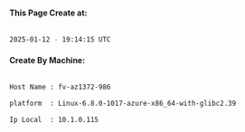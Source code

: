 
   
#### This Page Create at:

```bash

2025-01-12 - 19:14:15 UTC

```

#### Create By Machine:

```bash

Host Name : fv-az1372-986

platform  : Linux-6.8.0-1017-azure-x86_64-with-glibc2.39

Ip Local  : 10.1.0.115

```

